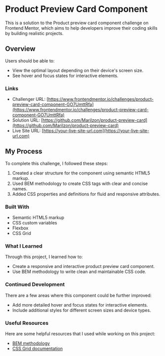 # Product Preview Card Component

This is a solution to the Product preview card component challenge on Frontend Mentor, which aims to help developers improve their coding skills by building realistic projects.

## Overview

Users should be able to:

- View the optimal layout depending on their device's screen size.
- See hover and focus states for interactive elements.

### Links
- Challenger URL: [https://www.frontendmentor.io/challenges/product-preview-card-component-GO7UmttRfa](https://www.frontendmentor.io/challenges/product-preview-card-component-GO7UmttRfa)
- Solution URL: [https://github.com/Marilzon/product-preview-card](https://github.com/Marilzon/product-preview-card)
- Live Site URL: [https://your-live-site-url.com](https://your-live-site-url.com)

## My Process

To complete this challenge, I followed these steps:

1. Created a clear structure for the component using semantic HTML5 markup.
2. Used BEM methodology to create CSS tags with clear and concise names.
3. Added CSS properties and definitions for fluid and responsive attributes.

### Built With

- Semantic HTML5 markup
- CSS custom variables
- Flexbox
- CSS Grid

### What I Learned

Through this project, I learned how to:

- Create a responsive and interactive product preview card component.
- Use BEM methodology to write clean and maintainable CSS code.

### Continued Development

There are a few areas where this component could be further improved:

- Add more detailed hover and focus states for interactive elements.
- Include additional styles for different screen sizes and device types.

### Useful Resources

Here are some helpful resources that I used while working on this project:

- [BEM methodology](https://en.bem.info/methodology/)
- [CSS Grid documentation](https://developer.mozilla.org/en-US/docs/)
